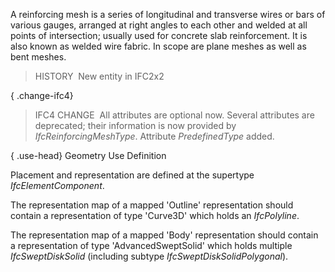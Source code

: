 ﻿A reinforcing mesh is a series of longitudinal and transverse wires or bars of various gauges, arranged at right angles to each other and welded at all points of intersection; usually used for concrete slab reinforcement. It is also known as welded wire fabric. In scope are plane meshes as well as bent meshes.

> HISTORY&nbsp; New entity in IFC2x2

{ .change-ifc4}
> IFC4 CHANGE&nbsp; All attributes are optional now. Several attributes are deprecated; their information is now provided by _IfcReinforcingMeshType_. Attribute _PredefinedType_ added.

{ .use-head}
Geometry Use Definition

Placement and representation are defined at the supertype _IfcElementComponent_.

The representation map of a mapped 'Outline' representation should contain a representation of type 'Curve3D' which holds an _IfcPolyline_.

The representation map of a mapped 'Body' representation should contain a representation of type 'AdvancedSweptSolid' which holds multiple _IfcSweptDiskSolid_ (including subtype _IfcSweptDiskSolidPolygonal_).

